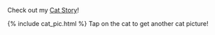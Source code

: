 Check out my [Cat Story](./Cat_Story.html)!

{% include cat_pic.html %}
Tap on the cat to get another cat picture!
